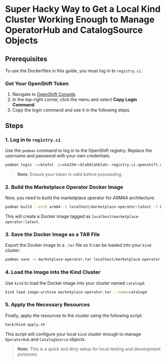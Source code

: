 
# Super Hacky Way to Get a Local Kind Cluster Working Enough to Manage OperatorHub and CatalogSource Objects

## Prerequisites
To use the Dockerfiles in this guide, you must log in to `registry.ci`. 

### Get Your OpenShift Token
1. Navigate to [OpenShift Console](https://console-openshift-console.apps.ci.l2s4.p1.openshiftapps.com).
2. In the top-right corner, click the menu and select **Copy Login Command**.
3. Copy the login command and use it in the following steps.

## Steps

### 1. Log in to `registry.ci`
Use the `podman` command to log in to the OpenShift registry. Replace the username and password with your own credentials:

```bash
podman login -u=btofel -p=sha256~<blahblahblah> registry.ci.openshift.org
```

> **Note**: Ensure your token is valid before proceeding.

### 2. Build the Marketplace Operator Docker Image
Now, you need to build the marketplace operator for ARM64 architecture:

```bash
podman build --arch arm64 -t localhost/marketplace-operator:latest -f Dockerfile
```

This will create a Docker image tagged as `localhost/marketplace-operator:latest`.

### 3. Save the Docker Image as a TAR File
Export the Docker image to a `.tar` file so it can be loaded into your `kind` cluster:

```bash
podman save -o marketplace-operator.tar localhost/marketplace-operator:latest
```

### 4. Load the Image into the Kind Cluster
Use `kind` to load the Docker image into your cluster named `catalogd`:

```bash
kind load image-archive marketplace-operator.tar --name=catalogd
```

### 5. Apply the Necessary Resources
Finally, apply the resources to the cluster using the following script:

```bash
hack/kind-apply.sh
```

This script will configure your local `kind` cluster enough to manage `OperatorHub` and `CatalogSource` objects.

> **Note**: This is a quick and dirty setup for local testing and development purposes.
        